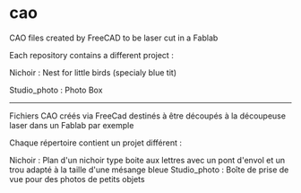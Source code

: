 # cao
CAO files created by FreeCAD to be laser cut in a Fablab

Each repository contains a different project : 

Nichoir : Nest for little birds (specialy blue tit) 

Studio_photo : Photo Box

________________________________________________

Fichiers CAO créés via FreeCad destinés à être découpés à la découpeuse laser dans un Fablab par exemple

Chaque répertoire contient un projet différent :

Nichoir : Plan d'un nichoir type boite aux lettres avec un pont d'envol et un trou adapté à la taille d'une mésange bleue
Studio_photo : Boîte de prise de vue pour des photos de petits objets
